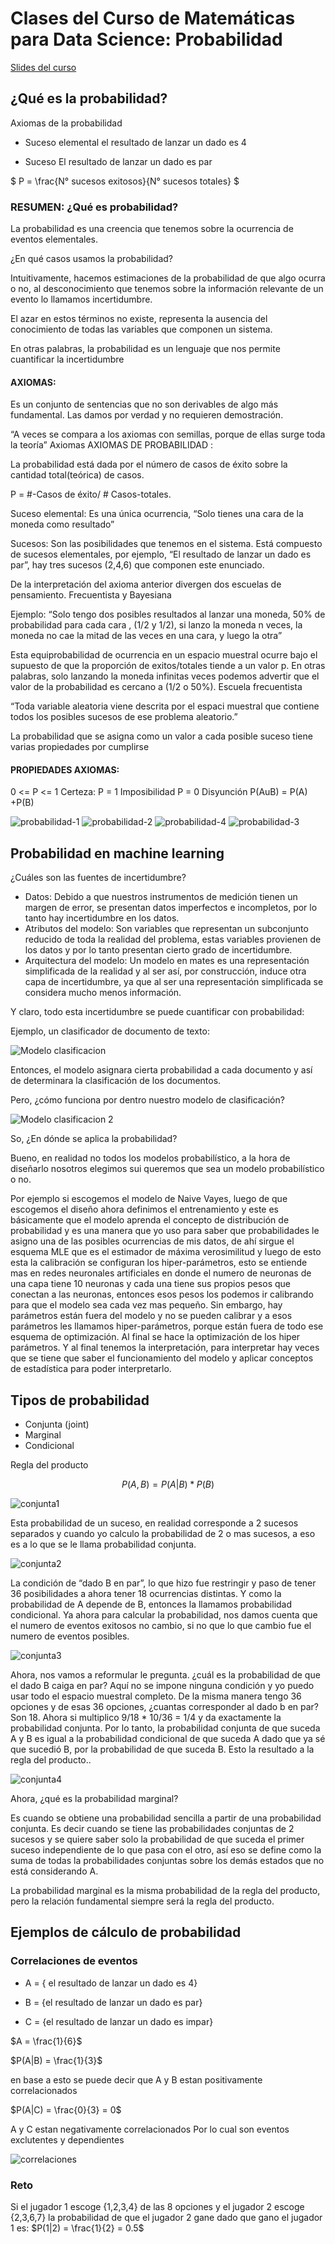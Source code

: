 # Clases del Curso de Matemáticas para Data Science: Probabilidad

[Slides del curso](https://static.platzi.com/media/public/uploads/slides-probabilidad-data-science_3af3bfa5-a2f6-4437-83aa-59caf778c2c7.pdf)

## ¿Qué es la probabilidad?

Axiomas de la probabilidad

- Suceso elemental
  el resultado de lanzar un dado es 4

- Suceso
  El resultado de lanzar un dado es par

$
P = \frac{N° sucesos exitosos}{N° sucesos totales}
$

### RESUMEN: ¿Qué es probabilidad?

La probabilidad es una creencia que tenemos sobre la ocurrencia de eventos elementales.

¿En qué casos usamos la probabilidad?

Intuitivamente, hacemos estimaciones de la probabilidad de que algo ocurra o no, al desconocimiento
que tenemos sobre la información relevante de un evento lo llamamos incertidumbre.

El azar en estos términos no existe, representa la ausencia del conocimiento de todas
las variables que componen un sistema.

En otras palabras, la probabilidad es un lenguaje que nos permite cuantificar la incertidumbre

#### AXIOMAS:

Es un conjunto de sentencias que no son derivables de algo más fundamental. Las damos por verdad
y no requieren demostración.

“A veces se compara a los axiomas con semillas, porque de ellas surge toda la teoría”
Axiomas
AXIOMAS DE PROBABILIDAD :

La probabilidad está dada por el número de casos de éxito sobre la cantidad total(teórica) de casos.

P = #-Casos de éxito/ # Casos-totales.

Suceso elemental: Es una única ocurrencia, “Solo tienes una cara de la moneda como resultado”

Sucesos: Son las posibilidades que tenemos en el sistema. Está compuesto de sucesos elementales,
por ejemplo, “El resultado de lanzar un dado es par”, hay tres sucesos (2,4,6) que componen este enunciado.

De la interpretación del axioma anterior divergen dos escuelas de pensamiento. Frecuentista y Bayesiana

Ejemplo: “Solo tengo dos posibles resultados al lanzar una moneda, 50% de probabilidad para cada cara
, (1/2 y 1/2), si lanzo la moneda n veces, la moneda no cae la mitad de las veces en una cara, y luego la otra”

Esta equiprobabilidad de ocurrencia en un espacio muestral ocurre bajo el supuesto de que
la proporción de exitos/totales tiende a un valor p. En otras palabras, solo lanzando la moneda
infinitas veces podemos advertir que el valor de la probabilidad es cercano a (1/2 o 50%).
Escuela frecuentista

“Toda variable aleatoria viene descrita por el espaci muestral que contiene todos los posibles sucesos
de ese problema aleatorio.”

La probabilidad que se asigna como un valor a cada posible suceso tiene varias propiedades por cumplirse

#### PROPIEDADES AXIOMAS:

0 <= P <= 1
Certeza: P = 1
Imposibilidad P = 0
Disyunción P(AuB) = P(A) +P(B)

![probabilidad-1](./images/probabilidad-1.webp)
![probabilidad-2](./images/probabilidad-2.webp)
![probabilidad-4](./images/probabilidad-4.webp)
![probabilidad-3](./images/probabilidad-3.webp)

## Probabilidad en machine learning

¿Cuáles son las fuentes de incertidumbre?

- Datos: Debido a que nuestros instrumentos de medición tienen un margen de error, se presentan datos imperfectos e incompletos, por lo tanto hay incertidumbre en los datos.
- Atributos del modelo: Son variables que representan un subconjunto reducido de toda la realidad del problema, estas variables provienen de los datos y por lo tanto presentan cierto grado de incertidumbre.
- Arquitectura del modelo: Un modelo en mates es una representación simplificada de la realidad y al ser así, por construcción, induce otra capa de incertidumbre, ya que al ser una representación simplificada se considera mucho menos información.

Y claro, todo esta incertidumbre se puede cuantificar con probabilidad:

Ejemplo, un clasificador de documento de texto:

![Modelo clasificacion](./images/modelo_clasificacion.png)

Entonces, el modelo asignara cierta probabilidad a cada documento y así de determinara la clasificación de los documentos.

Pero, ¿cómo funciona por dentro nuestro modelo de clasificación?

![Modelo clasificacion 2](./images/modelo_clasificacion2.png)

So, ¿En dónde se aplica la probabilidad?

Bueno, en realidad no todos los modelos probabilístico, a la hora de diseñarlo nosotros elegimos sui queremos que sea un modelo probabilístico o no.

Por ejemplo si escogemos el modelo de Naive Vayes, luego de que escogemos el diseño ahora definimos el entrenamiento y este es básicamente que el modelo aprenda el concepto de distribución de probabilidad y es una manera que yo uso para saber que probabilidades le asigno una de las posibles ocurrencias de mis datos, de ahí sirgue el esquema MLE que es el estimador de máxima verosimilitud y luego de esto esta la calibración se configuran los hiper-parámetros, esto se entiende mas en redes neuronales artificiales en donde el numero de neuronas de una capa tiene 10 neuronas y cada una tiene sus propios pesos que conectan a las neuronas, entonces esos pesos los podemos ir calibrando para que el modelo sea cada vez mas pequeño. Sin embargo, hay parámetros están fuera del modelo y no se pueden calibrar y a esos parámetros les llamamos hiper-parámetros, porque están fuera de todo ese esquema de optimización. Al final se hace la optimización de los hiper parámetros. Y al final tenemos la interpretación, para interpretar hay veces que se tiene que saber el funcionamiento del modelo y aplicar conceptos de estadística para poder interpretarlo.

## Tipos de probabilidad

- Conjunta (joint)
- Marginal
- Condicional

Regla del producto

$$
P(A,B) = P(A | B) * P(B)
$$

![conjunta1](./images/conjunta1.webp)

Esta probabilidad de un suceso, en realidad corresponde a 2 sucesos separados y cuando yo calculo la probabilidad de 2 o mas sucesos, a eso es a lo que se le llama probabilidad conjunta.

![conjunta2](./images/conjunta2.webp)

La condición de “dado B en par”, lo que hizo fue restringir y paso de tener 36 posibilidades a ahora tener 18 ocurrencias distintas. Y como la probabilidad de A depende de B, entonces la llamamos probabilidad condicional.
Ya ahora para calcular la probabilidad, nos damos cuenta que el numero de eventos exitosos no cambio, si no que lo que cambio fue el numero de eventos posibles.

![conjunta3](./images/conjunta3.webp)

Ahora, nos vamos a reformular le pregunta. ¿cuál es la probabilidad de que el dado B caiga en par?
Aquí no se impone ninguna condición y yo puedo usar todo el espacio muestral completo. De la misma manera tengo 36 opciones y de esas 36 opciones, ¿cuantas corresponder al dado b en par? Son 18.
Ahora si multiplico 9/18 * 10/36 = 1/4 y da exactamente la probabilidad conjunta.
Por lo tanto, la probabilidad conjunta de que suceda A y B es igual a la probabilidad condicional de que suceda A dado que ya sé que sucedió B, por la probabilidad de que suceda B. Esto la resultado a la regla del producto..

![conjunta4](./images/conjunta4.webp)

Ahora, ¿qué es la probabilidad marginal?

Es cuando se obtiene una probabilidad sencilla a partir de una probabilidad conjunta. Es decir cuando se tiene las probabilidades conjuntas de 2 sucesos y se quiere saber solo la probabilidad de que suceda el primer suceso independiente de lo que pasa con el otro, así eso se define como la suma de todas la probabilidades conjuntas sobre los demás estados que no está considerando A.

La probabilidad marginal es la misma probabilidad de la regla del producto, pero la relación fundamental siempre será la regla del producto.

## Ejemplos de cálculo de probabilidad

### Correlaciones de eventos

- A = { el resultado de lanzar un dado es 4}

- B = {el resultado de lanzar un dado es par}

- C = {el resultado de lanzar un dado es impar}

$A = \frac{1}{6}$

$P(A|B) = \frac{1}{3}$

en base a esto se puede decir que A y B estan positivamente correlacionados

$P(A|C) = \frac{0}{3} = 0$

A y C estan negativamente correlacionados
Por lo cual son eventos exclutentes y dependientes

![correlaciones](./images/correlaciones_resumen.webp)

### Reto

Si el jugador 1 escoge {1,2,3,4} de las 8 opciones y el jugador 2 escoge {2,3,6,7} la probabilidad de que el jugador 2 gane dado que gano el jugador 1 es: $P(1|2) = \frac{1}{2} = 0.5$
